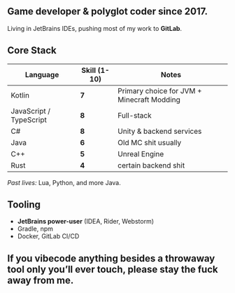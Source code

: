 ## **Game developer & polyglot coder since 2017.**  
Living in JetBrains IDEs, pushing most of my work to **GitLab**.

## Core Stack
| Language | Skill (1-10) | Notes |
|----------|-------------|-------|
| Kotlin | **7** | Primary choice for JVM + Minecraft Modding |
| JavaScript / TypeScript | **8** | Full-stack |
| C# | **8** | Unity & backend services |
| Java | **6** | Old MC shit usually |
| C++ | **5** | Unreal Engine |
| Rust | **4** | certain backend shit |

*Past lives:* Lua, Python, and more Java.

## Tooling
- **JetBrains power-user** (IDEA, Rider, Webstorm)
- Gradle, npm
- Docker, GitLab CI/CD

## If you vibecode anything besides a throwaway tool only you’ll ever touch, please stay the fuck away from me.
